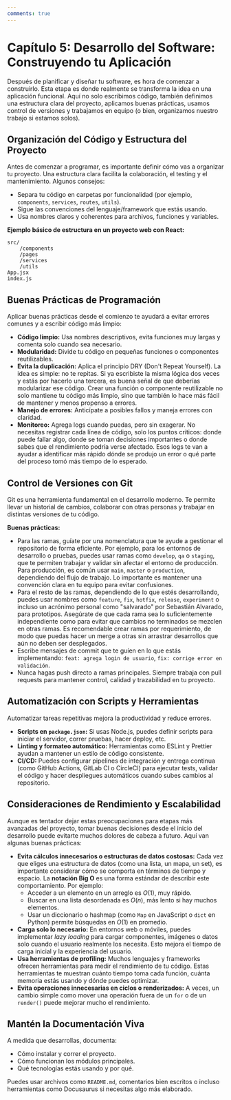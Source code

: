 ```yaml
---
comments: true 
---
```

# Capítulo 5: Desarrollo del Software: Construyendo tu Aplicación

Después de planificar y diseñar tu software, es hora de comenzar a construirlo. Esta etapa es donde realmente se transforma la idea en una aplicación funcional. Aquí no solo escribimos código, también definimos una estructura clara del proyecto, aplicamos buenas prácticas, usamos control de versiones y trabajamos en equipo (o bien, organizamos nuestro trabajo si estamos solos).

## Organización del Código y Estructura del Proyecto

Antes de comenzar a programar, es importante definir cómo vas a organizar tu proyecto. Una estructura clara facilita la colaboración, el testing y el mantenimiento. Algunos consejos:

* Separa tu código en carpetas por funcionalidad (por ejemplo, `components`, `services`, `routes`, `utils`).
* Sigue las convenciones del lenguaje/framework que estás usando.
* Usa nombres claros y coherentes para archivos, funciones y variables.

**Ejemplo básico de estructura en un proyecto web con React:**

```
src/
    /components
    /pages
    /services
    /utils
App.jsx
index.js
```

## Buenas Prácticas de Programación

Aplicar buenas prácticas desde el comienzo te ayudará a evitar errores comunes y a escribir código más limpio:

* **Código limpio:** Usa nombres descriptivos, evita funciones muy largas y comenta solo cuando sea necesario.
* **Modularidad:** Divide tu código en pequeñas funciones o componentes reutilizables.
* **Evita la duplicación:** Aplica el principio DRY (Don't Repeat Yourself). La idea es simple: no te repitas. Si ya escribiste la misma lógica dos veces y estás por hacerlo una tercera, es buena señal de que deberías modularizar ese código. Crear una función o componente reutilizable no solo mantiene tu código más limpio, sino que también lo hace más fácil de mantener y menos propenso a errores.
* **Manejo de errores:** Anticípate a posibles fallos y maneja errores con claridad.
* **Monitoreo:** Agrega logs cuando puedas, pero sin exagerar. No necesitas registrar cada línea de código, solo los puntos críticos: donde puede fallar algo, donde se toman decisiones importantes o donde sabes que el rendimiento podría verse afectado. Esos logs te van a ayudar a identificar más rápido dónde se produjo un error o qué parte del proceso tomó más tiempo de lo esperado.

## Control de Versiones con Git

Git es una herramienta fundamental en el desarrollo moderno. Te permite llevar un historial de cambios, colaborar con otras personas y trabajar en distintas versiones de tu código.

**Buenas prácticas:**

* Para las ramas, guíate por una nomenclatura que te ayude a gestionar el repositorio de forma eficiente. Por ejemplo, para los entornos de desarrollo o pruebas, puedes usar ramas como `develop`, `qa` o `staging`, que te permiten trabajar y validar sin afectar el entorno de producción. Para producción, es común usar `main`, `master` o `production`, dependiendo del flujo de trabajo. Lo importante es mantener una convención clara en tu equipo para evitar confusiones.
* Para el resto de las ramas, dependiendo de lo que estés desarrollando, puedes usar nombres como `feature`, `fix`, `hotfix`, `release`, `experiment` o incluso un acrónimo personal como "salvarado" por Sebastián Alvarado, para prototipos. Asegúrate de que cada rama sea lo suficientemente independiente como para evitar que cambios no terminados se mezclen en otras ramas. Es recomendable crear ramas por requerimiento, de modo que puedas hacer un merge a otras sin arrastrar desarrollos que aún no deben ser desplegados.
* Escribe mensajes de commit que te guíen en lo que estás implementando: `feat: agrega login de usuario`, `fix: corrige error en validación`.
* Nunca hagas push directo a ramas principales. Siempre trabaja con pull requests para mantener control, calidad y trazabilidad en tu proyecto.

## Automatización con Scripts y Herramientas

Automatizar tareas repetitivas mejora la productividad y reduce errores.

* **Scripts en `package.json`:** Si usas Node.js, puedes definir scripts para iniciar el servidor, correr pruebas, hacer deploy, etc.
* **Linting y formateo automático:** Herramientas como ESLint y Prettier ayudan a mantener un estilo de código consistente.
* **CI/CD:** Puedes configurar pipelines de integración y entrega continua (como GitHub Actions, GitLab Cl o CircleCI) para ejecutar tests, validar el código y hacer despliegues automáticos cuando subes cambios al repositorio.

## Consideraciones de Rendimiento y Escalabilidad

Aunque es tentador dejar estas preocupaciones para etapas más avanzadas del proyecto, tomar buenas decisiones desde el inicio del desarrollo puede evitarte muchos dolores de cabeza a futuro. Aquí van algunas buenas prácticas:

* **Evita cálculos innecesarios o estructuras de datos costosas:** Cada vez que eliges una estructura de datos (como una lista, un mapa, un set), es importante considerar cómo se comporta en términos de tiempo y espacio. La **notación Big O** es una forma estándar de describir este comportamiento. Por ejemplo:
    * Acceder a un elemento en un arreglo es $O(1)$, muy rápido.
    * Buscar en una lista desordenada es $O(n)$, más lento si hay muchos elementos.
    * Usar un diccionario o hashmap (como `Map` en JavaScript o `dict` en Python) permite búsquedas en $O(1)$ en promedio.
* **Carga solo lo necesario:** En entornos web o móviles, puedes implementar *lazy loading* para cargar componentes, imágenes o datos solo cuando el usuario realmente los necesita. Esto mejora el tiempo de carga inicial y la experiencia del usuario.
* **Usa herramientas de profiling:** Muchos lenguajes y frameworks ofrecen herramientas para medir el rendimiento de tu código. Estas herramientas te muestran cuánto tiempo toma cada función, cuánta memoria estás usando y dónde puedes optimizar.
* **Evita operaciones innecesarias en ciclos o renderizados:** A veces, un cambio simple como mover una operación fuera de un `for` o de un `render()` puede mejorar mucho el rendimiento.

## Mantén la Documentación Viva
A medida que desarrollas, documenta:

* Cómo instalar y correr el proyecto.
* Cómo funcionan los módulos principales.
* Qué tecnologías estás usando y por qué.

Puedes usar archivos como `README.md`, comentarios bien escritos o incluso herramientas como Docusaurus si necesitas algo más elaborado.
